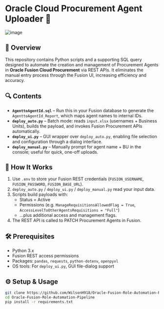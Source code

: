 # Oracle Cloud Procurement Agent Uploader 🚀

<!-- Insert your architecture/sequence diagram here -->
![image](https://github.com/user-attachments/assets/8b48ead7-d10a-4ac6-bec9-1fab53e0799f)


## 📘 Overview
This repository contains Python scripts and a supporting SQL query designed to automate the creation and management of Procurement Agents in **Oracle Fusion Cloud Procurement** via REST APIs. It eliminates the manual entry process through the Fusion UI, increasing efficiency and accuracy.

## 🔍 Contents
- **`AgenttoAgentId.sql`** – Run this in your Fusion database to generate the `AgenttoAgentId_Report`, which maps agent names to internal IDs.
- **`deploy_auto.py`** – Batch mode: reads `input.xlsx` (usernames + Business Units), builds the payload, and invokes Fusion Procurement APIs automatically.
- **`deploy_ui.py`** – GUI wrapper over `deploy_auto.py`, enabling file selection and configuration through a dialog interface.
- **`deploy_manual.py`** – Manually prompt for agent name + BU in the console; useful for quick, one-off uploads.

## 🧩 How It Works
1. Use `.env` to store your Fusion REST credentials (`FUSION_USERNAME`, `FUSION_PASSWORD`, `FUSION_BASE_URL`).
2. `deploy_auto.py` / `deploy_ui.py` / `deploy_manual.py` read your input data.
3. Scripts build payloads with:
   - Status = Active  
   - Permissions (e.g. `ManageRequisitionsAllowedFlag = True`, `AccessLevelToOtherAgentsRequisitions = "Full"`)
   - …plus additional access and management flags.
4. The REST API is called to PATCH Procurement Agents in Fusion.

## 🛠️ Prerequisites
- Python 3.x
- Fusion REST access permissions
- Packages: `pandas`, `requests`, `python-dotenv`, `openpyxl`
- OS tools: For `deploy_ui.py`, GUI file-dialog support

## ⚙️ Setup & Usage
```bash
git clone https://github.com/WilsonH918/Oracle-Fusion-Role-Automation-Pipeline.git
cd Oracle-Fusion-Role-Automation-Pipeline
pip install -r requirements.txt
